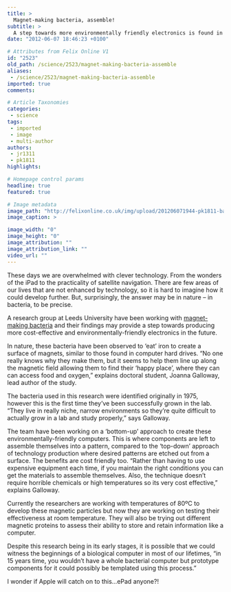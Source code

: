 ```yaml
---
title: >
  Magnet-making bacteria, assemble!
subtitle: >
  A step towards more environmentally friendly electronics is found in nature
date: "2012-06-07 18:46:23 +0100"

# Attributes from Felix Online V1
id: "2523"
old_path: /science/2523/magnet-making-bacteria-assemble
aliases:
 - /science/2523/magnet-making-bacteria-assemble
imported: true
comments:

# Article Taxonomies
categories:
 - science
tags:
 - imported
 - image
 - multi-author
authors:
 - jr1311
 - pk1811
highlights:

# Homepage control params
headline: true
featured: true

# Image metadata
image_path: "http://felixonline.co.uk/img/upload/201206071944-pk1811-bact.png"
image_caption: >

image_width: "0"
image_height: "0"
image_attribution: ""
image_attribution_link: ""
video_url: ""
---
```


These days we are overwhelmed with clever technology. From the wonders of the iPad to the practicality of satellite navigation. There are few areas of our lives that are not enhanced by technology, so it is hard to imagine how it could develop further. But, surprisingly, the answer may be in nature – in bacteria, to be precise.

A research group at Leeds University have been working with [magnet-making bacteria](http://www.leeds.ac.uk/news/article/3181/bacterial_builders_on_site_for_computer_construction) and their findings may provide a step towards producing more cost-effective and environmentally-friendly electronics in the future.

In nature, these bacteria have been observed to ‘eat’ iron to create a surface of magnets, similar to those found in computer hard drives. “No one really knows why they make them, but it seems to help them line up along the magnetic field allowing them to find their ‘happy place’, where they can can access food and oxygen,” explains doctoral student, Joanna Galloway, lead author of the study.

The bacteria used in this research were identified originally in 1975, however this is the first time they’ve been successfully grown in the lab. “They live in really niche, narrow environments so they’re quite difficult to actually grow in a lab and study properly,” says Galloway.

The team have been working on a ‘bottom-up’ approach to create these environmentally-friendly computers. This is where components are left to assemble themselves into a pattern, compared to the ‘top-down’ approach of technology production where desired patterns are etched out from a surface. The benefits are cost friendly too. “Rather than having to use expensive equipment each time, if you maintain the right conditions you can get the materials to assemble themselves. Also, the technique doesn’t require horrible chemicals or high temperatures so its very cost effective,” explains Galloway.

Currently the researchers are working with temperatures of 80ºC to develop these magnetic particles but now they are working on testing their effectiveness at room temperature. They will also be trying out different magnetic proteins to assess their ability to store and retain information like a computer.

Despite this research being in its early stages, it is possible that we could witness the beginnings of a biological computer in most of our lifetimes, “in 15 years time, you wouldn’t have a whole bacterial computer but prototype components for it could possibly be templated using this process.”

I wonder if Apple will catch on to this...ePad anyone?!
